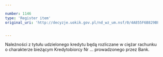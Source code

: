 ```yaml
---

number: 1146
type: 'Register item'
original_uri: 'http://decyzje.uokik.gov.pl/nd_wz_um.nsf/0/4A855F6B829BFF04C12572DD00329826?OpenDocument'


---
```


Należności z tytułu udzielonego kredytu będą rozliczane w ciężar rachunku o charakterze bieżącym Kredytobiorcy Nr ... prowadzonego przez Bank.
